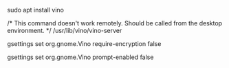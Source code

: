 sudo apt install vino

/* This command doesn't work remotely. 
    Should be called from the desktop environment. */
/usr/lib/vino/vino-server

gsettings set org.gnome.Vino require-encryption false

gsettings set org.gnome.Vino prompt-enabled false


